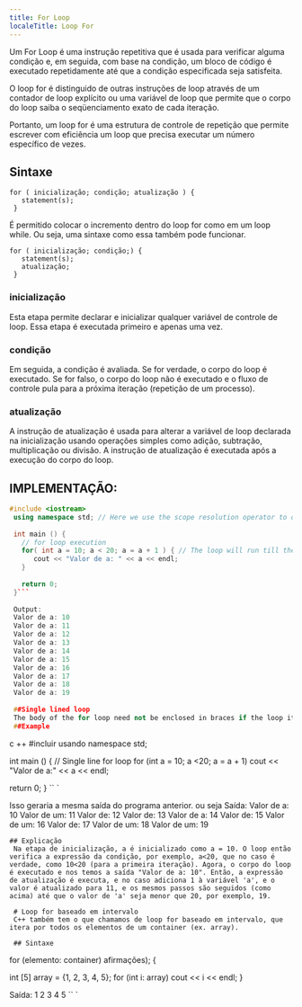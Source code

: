 ```yaml
---
title: For Loop
localeTitle: Loop For
---
```

Um For Loop é uma instrução repetitiva que é usada para verificar alguma condição e, em seguida, com base na condição, um bloco de código é executado repetidamente até que a condição especificada seja satisfeita.

O loop for é distinguido de outras instruções de loop através de um contador de loop explícito ou uma variável de loop que permite que o corpo do loop saiba o seqüenciamento exato de cada iteração.

Portanto, um loop for é uma estrutura de controle de repetição que permite escrever com eficiência um loop que precisa executar um número específico de vezes.

## Sintaxe
```
for ( inicialização; condição; atualização ) { 
   statement(s); 
 } 
```

É permitido colocar o incremento dentro do loop for como em um loop while. Ou seja, uma sintaxe como essa também pode funcionar.
```
for ( inicialização; condição;) { 
   statement(s); 
   atualização; 
 } 
```

### inicialização

Esta etapa permite declarar e inicializar qualquer variável de controle de loop. Essa etapa é executada primeiro e apenas uma vez.

### condição

Em seguida, a condição é avaliada. Se for verdade, o corpo do loop é executado. Se for falso, o corpo do loop não é executado e o fluxo de controle pula para a próxima iteração (repetição de um processo).

### atualização

A instrução de atualização é usada para alterar a variável de loop declarada na inicialização usando operações simples como adição, subtração, multiplicação ou divisão. A instrução de atualização é executada após a execução do corpo do loop.

## IMPLEMENTAÇÃO:

```C++
#include <iostream> 
 using namespace std; // Here we use the scope resolution operator to define the scope of the standar functions as std:: 
 
 int main () { 
   // for loop execution 
   for( int a = 10; a < 20; a = a + 1 ) { // The loop will run till the value of a is less than 20 
      cout << "Valor de a: " << a << endl; 
   } 
 
   return 0; 
 }``` 
 
 Output: 
 Valor de a: 10 
 Valor de a: 11 
 Valor de a: 12 
 Valor de a: 13 
 Valor de a: 14 
 Valor de a: 15 
 Valor de a: 16 
 Valor de a: 17 
 Valor de a: 18 
 Valor de a: 19 
 
 ##Single lined loop 
 The body of the for loop need not be enclosed in braces if the loop iterates over only one satatement. 
 ##Example 
```

c ++ #incluir usando namespace std;

int main () { // Single line for loop for (int a = 10; a <20; a = a + 1) cout << "Valor de a:" << a << endl;

return 0; } \`\` \`

Isso geraria a mesma saída do programa anterior. ou seja Saída: Valor de a: 10 Valor de um: 11 Valor de: 12 Valor de: 13 Valor de a: 14 Valor de: 15 Valor de um: 16 Valor de: 17 Valor de um: 18 Valor de um: 19
```
## Explicação 
 Na etapa de inicialização, a é inicializado como a = 10. O loop então verifica a expressão da condição, por exemplo, a<20, que no caso é verdade, como 10<20 (para a primeira iteração). Agora, o corpo do loop é executado e nos temos a saída "Valor de a: 10". Então, a expressão de atualização é executa, e no caso adiciona 1 à variável 'a', e o valor é atualizado para 11, e os mesmos passos são seguidos (como acima) até que o valor de 'a' seja menor que 20, por exemplo, 19.
 
 # Loop for baseado em intervalo
 C++ também tem o que chamamos de loop for baseado em intervalo, que itera por todos os elementos de um container (ex. array). 
 
 ## Sintaxe
```

for (elemento: container) afirmações); {

int \[5\] array = {1, 2, 3, 4, 5}; for (int i: array) cout << i << endl; }

Saída: 1 2 3 4 5 \`\` \`
